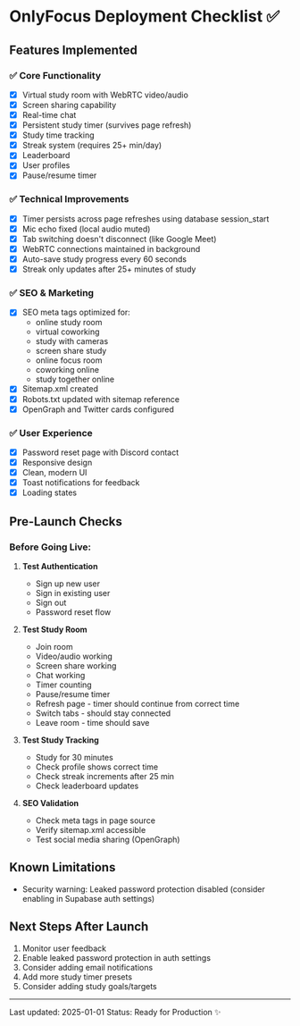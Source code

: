 # OnlyFocus Deployment Checklist ✅

## Features Implemented

### ✅ Core Functionality
- [x] Virtual study room with WebRTC video/audio
- [x] Screen sharing capability
- [x] Real-time chat
- [x] Persistent study timer (survives page refresh)
- [x] Study time tracking
- [x] Streak system (requires 25+ min/day)
- [x] Leaderboard
- [x] User profiles
- [x] Pause/resume timer

### ✅ Technical Improvements
- [x] Timer persists across page refreshes using database session_start
- [x] Mic echo fixed (local audio muted)
- [x] Tab switching doesn't disconnect (like Google Meet)
- [x] WebRTC connections maintained in background
- [x] Auto-save study progress every 60 seconds
- [x] Streak only updates after 25+ minutes of study

### ✅ SEO & Marketing
- [x] SEO meta tags optimized for:
  - online study room
  - virtual coworking
  - study with cameras
  - screen share study
  - online focus room
  - coworking online
  - study together online
- [x] Sitemap.xml created
- [x] Robots.txt updated with sitemap reference
- [x] OpenGraph and Twitter cards configured

### ✅ User Experience
- [x] Password reset page with Discord contact
- [x] Responsive design
- [x] Clean, modern UI
- [x] Toast notifications for feedback
- [x] Loading states

## Pre-Launch Checks

### Before Going Live:
1. **Test Authentication**
   - Sign up new user
   - Sign in existing user
   - Sign out
   - Password reset flow

2. **Test Study Room**
   - Join room
   - Video/audio working
   - Screen share working
   - Chat working
   - Timer counting
   - Pause/resume timer
   - Refresh page - timer should continue from correct time
   - Switch tabs - should stay connected
   - Leave room - time should save

3. **Test Study Tracking**
   - Study for 30 minutes
   - Check profile shows correct time
   - Check streak increments after 25 min
   - Check leaderboard updates

4. **SEO Validation**
   - Check meta tags in page source
   - Verify sitemap.xml accessible
   - Test social media sharing (OpenGraph)

## Known Limitations
- Security warning: Leaked password protection disabled (consider enabling in Supabase auth settings)

## Next Steps After Launch
1. Monitor user feedback
2. Enable leaked password protection in auth settings
3. Consider adding email notifications
4. Add more study timer presets
5. Consider adding study goals/targets

---
Last updated: 2025-01-01
Status: Ready for Production ✨
